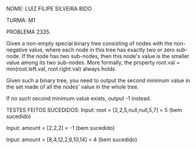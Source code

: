 NOME: LUIZ FILIPE SILVEIRA BIDO

TURMA: M1

PROBLEMA 2335.

Given a non-empty special binary tree consisting of nodes with the non-negative value, where each node in this tree has exactly two or zero sub-node. If the node has two sub-nodes, then this node's value is the smaller value among its two sub-nodes. More formally, the property root.val = min(root.left.val, root.right.val) always holds.

Given such a binary tree, you need to output the second minimum value in the set made of all the nodes' value in the whole tree.

If no such second minimum value exists, output -1 instead.

TESTES FEITOS SUCEDIDOS: Input: root = [2,2,5,null,null,5,7] = 5 (bem sucedido)

Input: amount = [2,2,2] = -1 (bem sucedido)

Input: amount = [8,4,12,2,6,10,14] = 4 (bem sucedido)
